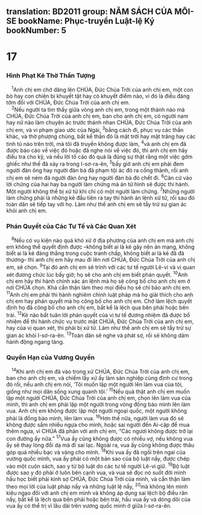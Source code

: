 translation: BD2011
group: NĂM SÁCH CỦA MÔI-SE
bookName: Phục-truyền Luật-lệ Ký 
bookNumber: 5
-------

<div class="title"><h1>17</h1><h3>Hình Phạt Kẻ Thờ Thần Tượng</h3></div>
<span class="verse phu_17_1"> <sup>1</sup>Anh chị em chớ dâng lên CHÚA, Ðức Chúa Trời của anh chị em, một con bò hay con chiên bị khuyết tật hay có khuyết điểm nào, vì đó là điều đáng tởm đối với CHÚA, Ðức Chúa Trời của anh chị em.<br/></span>
<span class="verse phu_17_2"> <sup>2</sup>Nếu người ta tìm thấy giữa vòng anh chị em, trong một thành nào mà CHÚA, Ðức Chúa Trời của anh chị em, ban cho anh chị em, có người nam hay nữ nào làm chuyện ác trước thánh nhan CHÚA, Ðức Chúa Trời của anh chị em, và vi phạm giao ước của Ngài, </span>
<span class="verse phu_17_3"><sup>3</sup>bằng cách đi, phục vụ các thần khác, và thờ phượng chúng, bất kể thần đó là mặt trời hay mặt trăng hay các tinh tú nào trên trời, mà tôi đã truyền không được làm, </span>
<span class="verse phu_17_4"><sup>4</sup>và anh chị em đã được báo cáo về việc đó hoặc đã nghe nói về việc đó, thì anh chị em hãy điều tra cho kỹ, và nếu lời tố cáo đó quả là đúng sự thật rằng một việc gớm ghiếc như thế đã xảy ra trong I-sơ-ra-ên, </span>
<span class="verse phu_17_5"><sup>5</sup>bấy giờ anh chị em phải đem người đàn ông hay người đàn bà đã phạm tội ác đó ra cổng thành, rồi anh chị em sẽ ném đá người đàn ông hay người đàn bà đó chết đi. </span>
<span class="verse phu_17_6"><sup>6</sup>Căn cứ vào lời chứng của hai hay ba người làm chứng mà án tử hình sẽ được thi hành. Một người không thể bị xử tử khi chỉ có một người làm chứng. </span>
<span class="verse phu_17_7"><sup>7</sup>Những người làm chứng phải là những kẻ đầu tiên ra tay thi hành án lệnh xử tử, rồi sau đó toàn dân sẽ tiếp tay với họ. Làm như thế anh chị em sẽ tẩy trừ sự gian ác khỏi anh chị em.<br/></span>
<div class="title"><h3>Phán Quyết của Các Tư Tế và Các Quan Xét</h3></div>
<span class="verse phu_17_8"> <sup>8</sup>Nếu có vụ kiện nào quá khó xử ở địa phương của anh chị em mà anh chị em không thể quyết định được –không biết ai là kẻ gây nên án mạng, không biết ai là kẻ đáng thắng trong cuộc tranh chấp, không biết ai là kẻ đã đả thương– thì anh chị em hãy mau đi lên nơi CHÚA, Ðức Chúa Trời của anh chị em, sẽ chọn. </span>
<span class="verse phu_17_9"><sup>9</sup>Tại đó anh chị em sẽ trình với các tư tế người Lê-vi và vị quan xét đương chức lúc bấy giờ; họ sẽ cho anh chị em biết phán quyết. </span>
<span class="verse phu_17_10"><sup>10</sup>Anh chị em hãy thi hành chính xác án lệnh mà họ sẽ công bố cho anh chị em ở nơi CHÚA chọn. Khá cẩn thận làm theo mọi điều họ sẽ chỉ bảo anh chị em. </span>
<span class="verse phu_17_11"><sup>11</sup>Anh chị em phải thi hành nghiêm chỉnh luật pháp mà họ giải thích cho anh chị em hay phán quyết mà họ công bố cho anh chị em. Chớ làm lệch quyết định họ đã công bố cho anh chị em, bất kể là lệch qua bên phải hoặc bên trái. </span>
<span class="verse phu_17_12"><sup>12</sup>Kẻ nào bất tuân lời phán quyết của vị tư tế đương nhiệm đã được bổ nhiệm để thi hành chức vụ trước mặt CHÚA, Ðức Chúa Trời của anh chị em, hay của vị quan xét, thì phải bị xử tử. Làm như thế anh chị em sẽ tẩy trừ sự gian ác khỏi I-sơ-ra-ên. </span>
<span class="verse phu_17_13"><sup>13</sup>Toàn dân sẽ nghe và phát sợ, rồi sẽ không dám hành động ngang tàng.<br/></span>
<div class="title"><h3>Quyền Hạn của Vương Quyền</h3></div>
<span class="verse phu_17_14"> <sup>14</sup>Khi anh chị em đã vào trong xứ CHÚA, Ðức Chúa Trời của anh chị em, ban cho anh chị em, và chiếm lấy xứ ấy làm sản nghiệp cùng định cư trong đó rồi, nếu anh chị em nói, ‘Tôi muốn lập một người lên làm vua của tôi, giống như mọi dân sống xung quanh tôi.’ </span>
<span class="verse phu_17_15"><sup>15</sup>Nếu quả thật anh chị em muốn lập một người CHÚA, Ðức Chúa Trời của anh chị em, chọn lên làm vua của mình, thì anh chị em phải lập một người trong vòng đồng bào mình lên làm vua. Anh chị em không được lập một người ngoại quốc, một người không phải là đồng bào mình, lên làm vua. </span>
<span class="verse phu_17_16"><sup>16</sup>Hơn thế nữa, người làm vua đó sẽ không được sắm nhiều ngựa cho mình, hoặc sai người đến Ai-cập để mua thêm ngựa, vì CHÚA đã phán với anh chị em, “Các ngươi không được trở lại con đường ấy nữa.” </span>
<span class="verse phu_17_17"><sup>17</sup>Vua ấy cũng không được có nhiều vợ, nếu không vua ấy sẽ thay lòng đổi dạ mà đi sai lạc. Ngoài ra, vua ấy cũng không được thâu góp quá nhiều bạc và vàng cho mình. </span>
<span class="verse phu_17_18"><sup>18</sup>Khi vua ấy đã ngồi trên ngai của vương quốc mình, vua ấy phải có một bản sao của bộ luật nầy, được chép vào một cuộn sách, sao y từ bộ luật do các tư tế người Lê-vi giữ. </span>
<span class="verse phu_17_19"><sup>19</sup>Bộ luật được sao y đó phải ở luôn bên cạnh vua, và vua sẽ đọc nó suốt đời mình hầu học biết phải kính sợ CHÚA, Ðức Chúa Trời của mình, và cẩn thận làm theo mọi lời của luật pháp nầy và những luật lệ nầy, </span>
<span class="verse phu_17_20"><sup>20</sup>mà không lên mình kiêu ngạo đối với anh chị em mình và không áp dụng sai lệch bộ điều răn nầy, bất kể là lệch qua bên phải hoặc bên trái, hầu vua ấy và dòng dõi của vua ấy có thể trị vì lâu dài trên vương quốc mình ở giữa I-sơ-ra-ên.<br/></span>

